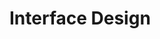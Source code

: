 <!DOCTYPE html>
<html>
<head><meta name="viewport" content="width=device-width,initial-scale=1.0">
  <meta http-equiv="Content-Type" content="text/html; charset=utf-8">
  <title>IFD</title>
  <link href="https://fonts.googleapis.com/css2?family=Work+Sans:wght@300&display=swap" rel="stylesheet">
  <link href="https://fonts.googleapis.com/css2?family=Spartan&display=swap" rel="stylesheet">
  <link rel="stylesheet" type="text/css" href="rwd.css"/>
</head>

<body>

<h1>Interface Design</h1>
	
	
</body>
</html>